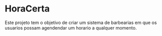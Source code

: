 # HoraCerta

Este projeto tem o objetivo de criar um sistema de barbearias em que os usuarios possam agendendar um horario a qualquer momento.

